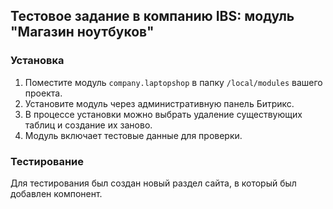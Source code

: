 ## Тестовое задание в компанию IBS: модуль "Магазин ноутбуков"

### Установка
1. Поместите модуль `company.laptopshop` в папку `/local/modules` вашего проекта.
2. Установите модуль через административную панель Битрикс.
3. В процессе установки можно выбрать удаление существующих таблиц и создание их заново.
4. Модуль включает тестовые данные для проверки.

### Тестирование
Для тестирования был создан новый раздел сайта, в который был добавлен компонент.
